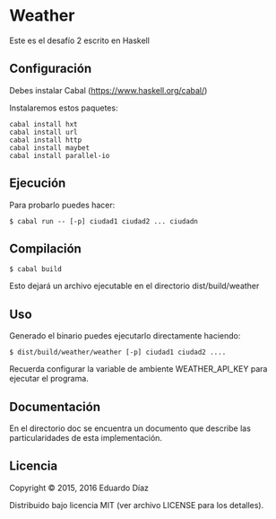 # Weather 

Este es el desafío 2 escrito en Haskell


## Configuración

Debes instalar Cabal (https://www.haskell.org/cabal/)

Instalaremos estos paquetes:

	cabal install hxt
	cabal install url
	cabal install http
	cabal install maybet
	cabal install parallel-io
	
## Ejecución

Para probarlo puedes hacer:

	$ cabal run -- [-p] ciudad1 ciudad2 ... ciudadn

## Compilación

 	$ cabal build

Esto dejará un archivo ejecutable en el directorio dist/build/weather


## Uso

Generado el binario puedes ejecutarlo directamente haciendo:

    $ dist/build/weather/weather [-p] ciudad1 ciudad2 ....

Recuerda configurar la variable de ambiente WEATHER_API_KEY para ejecutar el programa.


## Documentación

En el directorio doc se encuentra un documento que describe las particularidades de esta implementación.

## Licencia

Copyright © 2015, 2016 Eduardo Díaz

Distribuido bajo licencia MIT (ver archivo LICENSE para los detalles).
